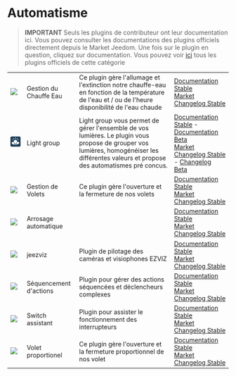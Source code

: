 
# Automatisme


>**IMPORTANT**
>Seuls les plugins de contributeur ont leur documentation ici. Vous pouvez consulter les documentations des plugins officiels directement depuis le Market Jeedom. Une fois sur le plugin en question, cliquez sur documentation.
>Vous pouvez voir [ici](https://market.jeedom.com/index.php?v=d&p=market&type=plugin&categorie=automatisation) tous les plugins officiels de cette catégorie


| | | | |
|--- | --- | --- | ---|
|<img src="ChauffeEau/ChauffeEau_icon.png" class="pluginLogo" width="100" />|Gestion du Chauffe Eau|Ce plugin gère l'allumage et l'extinction notre chauffe-eau en fonction de la température de l'eau et / ou de l'heure disponibilité de l'eau chaude|[Documentation Stable](https://mika-nt28.github.io/Documentations/ChauffeEau/fr_FR/)<br/>[Market](https://market.jeedom.com/index.php?v=d&p=market_display&id=2671)<br/>[Changelog Stable](https://mika-nt28.github.io/Documentations/ChauffeEau/fr_FR/changelog)|
|<img src="LightGroup/LightGroup_icon.png" class="pluginLogo" width="100" />|Light group|Light group vous permet de gérer l'ensemble de vos lumières. Le plugin vous propose de grouper vos lumières, homogénéiser les différentes valeurs et propose des automatismes pré concus.|[Documentation Stable](https://hbedek.github.io/Jeedom_docs/docs/LightGroup/fr_FR/) - [Documentation Beta](https://hbedek.github.io/Jeedom_docs/docs/LightGroup/fr_FR/)<br/>[Market](https://market.jeedom.com/index.php?v=d&p=market_display&id=4193)<br/>[Changelog Stable](https://hbedek.github.io/Jeedom_docs/docs/LightGroup/fr_FR/changelog) - [Changelog Beta](https://hbedek.github.io/Jeedom_docs/docs/LightGroup/fr_FR/changelog)|
|<img src="Volets/Volets_icon.png" class="pluginLogo" width="100" />|Gestion de Volets|Ce plugin gère l'ouverture et la fermeture de nos volets|[Documentation Stable](https://mika-nt28.github.io/Documentations/Volets/fr_FR/)<br/>[Market](https://market.jeedom.com/index.php?v=d&p=market_display&id=2612)<br/>[Changelog Stable](https://mika-nt28.github.io/Documentations/Volets/fr_FR/changelog)|
|<img src="arrosageAuto/arrosageAuto_icon.png" class="pluginLogo" width="100" />|Arrosage automatique||[Documentation Stable](https://mika-nt28.github.io/Documentations/arrosageAuto/fr_FR/)<br/>[Market](https://market.jeedom.com/index.php?v=d&p=market_display&id=2903)<br/>[Changelog Stable](https://mika-nt28.github.io/Documentations/arrosageAuto/fr_FR/changelog)|
|<img src="jeezviz/jeezviz_icon.png" class="pluginLogo" width="100" />|jeezviz|Plugin de pilotage des caméras et visiophones EZVIZ|[Documentation Stable](https://famille-ozaer.github.io/jeezviz/fr_FR/index.md)<br/>[Market](https://market.jeedom.com/index.php?v=d&p=market_display&id=4063)<br/>[Changelog Stable](https://famille-ozaer.github.io/jeezviz/fr_FR/changelog.html)|
|<img src="sequencing/sequencing_icon.png" class="pluginLogo" width="100" />|Séquencement d'actions|Plugin pour gérer des actions séquencées et déclencheurs complexes|[Documentation Stable](https://agp42.github.io/sequencing/fr_FR/)<br/>[Market](https://market.jeedom.com/index.php?v=d&p=market_display&id=3982)<br/>[Changelog Stable](https://agp42.github.io/sequencing/fr_FR/changelog)|
|<img src="swassist/swassist_icon.png" class="pluginLogo" width="100" />|Switch assistant|Plugin pour assister le fonctionnement des interrupteurs|[Documentation Stable](https://ktn001.github.io/fr_FR/swassist/index.html)<br/>[Market](https://market.jeedom.com/index.php?v=d&p=market_display&id=4170)<br/>[Changelog Stable](https://ktn001.github.io/fr_FR/swassist/changelog.html)|
|<img src="voletProp/voletProp_icon.png" class="pluginLogo" width="100" />|Volet proportionel|Ce plugin gère l'ouverture et la fermeture proportionnel de nos volet|[Documentation Stable](https://mika-nt28.github.io/Documentations/voletProp/fr_FR/)<br/>[Market](https://market.jeedom.com/index.php?v=d&p=market_display&id=3229)<br/>[Changelog Stable](https://mika-nt28.github.io/Documentations/voletProp/fr_FR/changelog)|
